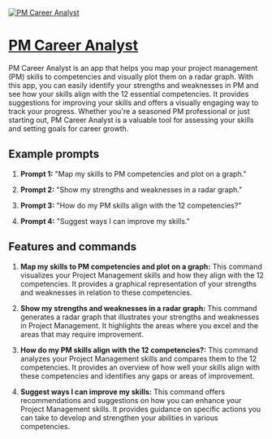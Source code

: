 [![PM Career Analyst](https://files.oaiusercontent.com/file-5tBOQ7CpZ5KmrzKCfn0r0rsv?se=2123-10-20T16%3A03%3A03Z&sp=r&sv=2021-08-06&sr=b&rscc=max-age%3D31536000%2C%20immutable&rscd=attachment%3B%20filename%3DBlue%2520Minimalist%2520Polygon%2520Chat%2520Logo%2520%25284%2529.png&sig=s6%2BOEWUoWp8yyMjI8fXJB8NuRe9tzNIDoqP1fJeFAS8%3D)](https://chat.openai.com/g/g-3eLavWmuM-pm-career-analyst)

# [PM Career Analyst](https://chat.openai.com/g/g-3eLavWmuM-pm-career-analyst)

PM Career Analyst is an app that helps you map your project management (PM) skills to competencies and visually plot them on a radar graph. With this app, you can easily identify your strengths and weaknesses in PM and see how your skills align with the 12 essential competencies. It provides suggestions for improving your skills and offers a visually engaging way to track your progress. Whether you're a seasoned PM professional or just starting out, PM Career Analyst is a valuable tool for assessing your skills and setting goals for career growth.

## Example prompts

1. **Prompt 1:** "Map my skills to PM competencies and plot on a graph."

2. **Prompt 2:** "Show my strengths and weaknesses in a radar graph."

3. **Prompt 3:** "How do my PM skills align with the 12 competencies?"

4. **Prompt 4:** "Suggest ways I can improve my skills."

## Features and commands

1. **Map my skills to PM competencies and plot on a graph:** This command visualizes your Project Management skills and how they align with the 12 competencies. It provides a graphical representation of your strengths and weaknesses in relation to these competencies.

2. **Show my strengths and weaknesses in a radar graph:** This command generates a radar graph that illustrates your strengths and weaknesses in Project Management. It highlights the areas where you excel and the areas that may require improvement.

3. **How do my PM skills align with the 12 competencies?:** This command analyzes your Project Management skills and compares them to the 12 competencies. It provides an overview of how well your skills align with these competencies and identifies any gaps or areas of improvement.

4. **Suggest ways I can improve my skills:** This command offers recommendations and suggestions on how you can enhance your Project Management skills. It provides guidance on specific actions you can take to develop and strengthen your abilities in various competencies.